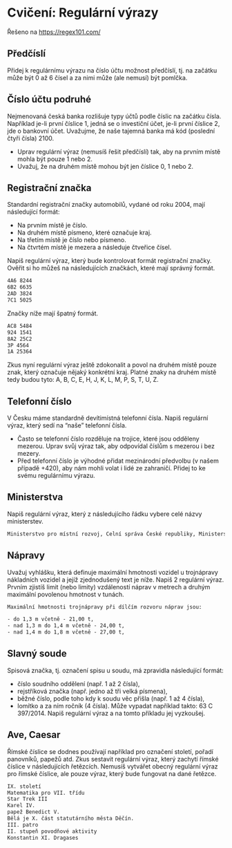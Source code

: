 
# Cvičení: Regulární výrazy

Řešeno na <https://regex101.com/>

## Předčíslí

Přidej k regulárnímu výrazu na číslo účtu možnost předčíslí, tj. na začátku může být 0 až 6 čísel a za nimi může (ale nemusí) být pomlčka.

## Číslo účtu podruhé

Nejmenovaná česká banka rozlišuje typy účtů podle číslic na začátku čísla. Například je-li první číslice 1, jedná se o investiční účet, je-li první číslice 2, jde o bankovní účet. Uvažujme, že naše tajemná banka má kód (poslední čtyři čísla) 2100.

- Uprav regulární výraz (nemusíš řešit předčíslí) tak, aby na prvním místě mohla být pouze 1 nebo 2.
- Uvažuj, že na druhém místě mohou být jen číslice 0, 1 nebo 2.

## Registrační značka

Standardní registrační značky automobilů, vydané od roku 2004, mají následující formát:

- Na prvním místě je číslo.
- Na druhém místě písmeno, které označuje kraj.
- Na třetím místě je číslo nebo písmeno.
- Na čtvrtém místě je mezera a následuje čtveřice čísel.

Napiš regulární výraz, který bude kontrolovat formát registrační značky. Ověřit si ho můžeš na následujících značkách, které mají správný formát.

```txt
4A6 8244
6B2 6635
2AD 3824
7C1 5025
```

Značky níže mají špatný formát.

```txt
AC8 5484
924 1541
8A2 25C2
3P 4564
1A 25364
```

Zkus nyní regulární výraz ještě zdokonalit a povol na druhém místě pouze znak, který označuje nějaký konkrétní kraj. Platné znaky na druhém místě tedy budou tyto: A, B, C, E, H, J, K, L, M, P, S, T, U, Z.

## Telefonní číslo

V Česku máme standardně devítimístná telefonní čísla. Napiš regulární výraz, který sedí na “naše” telefonní čísla.

- Často se telefonní číslo rozděluje na trojice, které jsou odděleny mezerou. Uprav svůj výraz tak, aby odpovídal číslům s mezerou i bez mezery.
- Před telefonní číslo je výhodné přidat mezinárodní předvolbu (v našem případě +420), aby nám mohli volat i lidé ze zahraničí. Přidej to ke svému regulárnímu výrazu.

## Ministerstva

Napiš regulární výraz, který z následujícího řádku vybere celé názvy ministerstev.

```txt
Ministerstvo pro místní rozvoj, Celní správa České republiky, Ministerstvo životního prostředí, Ministerstvo práce a sociálních věcí, Český statistický úřad, Nejvyšší kontrolní úřad
```

## Nápravy

Uvažuj vyhlášku, která definuje maximální hmotnosti vozidel u trojnápravy nákladních vozidel a jejíž zjednodušený text je níže. Napiš 2 regulární výraz. Prvním zjistíš limit (nebo limity) vzdáleností náprav v metrech a druhým maximální povolenou hmotnost v tunách.

```txt
Maximální hmotnosti trojnápravy při dílčím rozvoru náprav jsou:

- do 1,3 m včetně - 21,00 t,
- nad 1,3 m do 1,4 m včetně - 24,00 t,
- nad 1,4 m do 1,8 m včetně - 27,00 t,
```

## Slavný soude

Spisová značka, tj. označení spisu u soudu, má zpravidla následující formát:

- číslo soudního oddělení (např. 1 až 2 čísla),
- rejstříková značka (např. jedno až tři velká písmena),
- běžné číslo, podle toho kdy k soudu věc přišla (např. 1 až 4 čísla),
- lomítko a za ním ročník (4 čísla).
Může vypadat například takto: 63 C 397/2014. Napiš regulární výraz a na tomto příkladu jej vyzkoušej.

## Ave, Caesar

Římské číslice se dodnes používají například pro označení století, pořadí panovníků, papežů atd. Zkus sestavit regulární výraz, který zachytí římské číslice v následujících řetězcích. Nemusíš vytvářet obecný regulární výraz pro římské číslice, ale pouze výraz, který bude fungovat na dané řetězce.

```txt
IX. století
Matematika pro VII. třídu
Star Trek III
Karel IV.
papež Benedict V.
Bělá je X. část statutárního města Děčín.
III. patro
II. stupeň povodňové aktivity
Konstantin XI. Dragases
```

